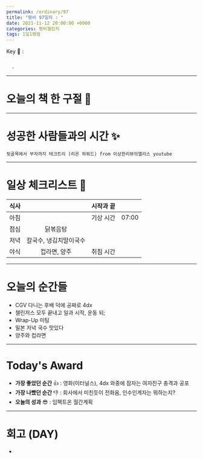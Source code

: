 ```yaml
---
permalink: /ordinary/97
title: "평비 97일차 : "
date: 2021-11-12 20:00:00 +0900
categories: 평비챌린지
tags: 1일1평범
---  
```

Key 🔑 :   
```

  - 
```

---
# 오늘의 책 한 구절 📕

---
# 성공한 사람들과의 시간 ✨
`뒷골목에서 부자까지 테크트리 (리온 하워드) from 이상한리뷰의앨리스 youtube`  

---
# 일상 체크리스트 📃

| 식사 |  | 시작과 끝 |  |
|:----:|:----:|:----:|:----:|
| 아침 |  | 기상 시간 | 07:00 |
| 점심 | 닭볶음탕 |  |  |
| 저녁 | 칼국수, 냉김치말이국수 |  |  |
| 야식 | 컵라면, 양주 | 취침 시간 |  |

---
# 오늘의 순간들  
- CGV 다니는 후배 덕에 공짜로 4dx
- 챌린저스 모두 끝내고 일과 시작, 운동 되;
- Wrap-Up 미팅
- 밀본 저녁 국수 맛있다
- 양주와 컵라면

---
# Today's Award
- **가장 좋았던 순간** 👍 : 영화(이터널스), 4dx 와중에 잠자는 여자친구 충격과 공포  
- **가장 나빴던 순간** 👎 : 회사에서 미친듯이 전화옴, 인수인계자는 뭐하는지?  
- **오늘의 성과** 😎 : 임팩트온 월간계획  

---
# 회고 (DAY)
- 